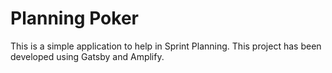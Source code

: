 # Planning Poker

This is a simple application to help in Sprint Planning. This project has been developed using Gatsby and Amplify.

